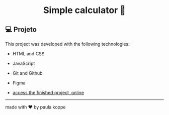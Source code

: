 # <h1 align="center"> Simple calculator 🔢 </h1>

## 💻 Projeto

This project was developed with the following technologies:

- HTML and CSS
- JavaScript
- Git and Github
- Figma

- [access the finished project, online](https://paulakoppe.github.io/lp-credit-card/)

---

made with ♥ by paula koppe
